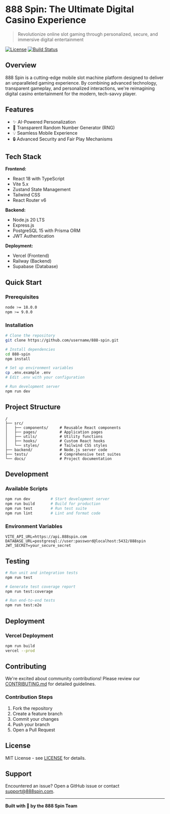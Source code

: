 # 888 Spin: The Ultimate Digital Casino Experience

> Revolutionize online slot gaming through personalized, secure, and immersive digital entertainment

[![License](https://img.shields.io/badge/license-MIT-blue.svg)](LICENSE)
[![Build Status](https://img.shields.io/badge/build-passing-brightgreen.svg)](https://github.com/username/888-spin)

## Overview

888 Spin is a cutting-edge mobile slot machine platform designed to deliver an unparalleled gaming experience. By combining advanced technology, transparent gameplay, and personalized interactions, we're reimagining digital casino entertainment for the modern, tech-savvy player.

## Features

- ✨ AI-Powered Personalization
- 🚀 Transparent Random Number Generator (RNG)
- 💡 Seamless Mobile Experience
- 🔒 Advanced Security and Fair Play Mechanisms

## Tech Stack

**Frontend:**
- React 18 with TypeScript
- Vite 5.x
- Zustand State Management
- Tailwind CSS
- React Router v6

**Backend:**
- Node.js 20 LTS
- Express.js
- PostgreSQL 15 with Prisma ORM
- JWT Authentication

**Deployment:**
- Vercel (Frontend)
- Railway (Backend)
- Supabase (Database)

## Quick Start

### Prerequisites

```bash
node >= 18.0.0
npm >= 9.0.0
```

### Installation

```bash
# Clone the repository
git clone https://github.com/username/888-spin.git

# Install dependencies
cd 888-spin
npm install

# Set up environment variables
cp .env.example .env
# Edit .env with your configuration

# Run development server
npm run dev
```

## Project Structure

```
/
├── src/
│   ├── components/     # Reusable React components
│   ├── pages/          # Application pages
│   ├── utils/          # Utility functions
│   ├── hooks/          # Custom React hooks
│   └── styles/         # Tailwind CSS styles
├── backend/            # Node.js server code
├── tests/              # Comprehensive test suites
└── docs/               # Project documentation
```

## Development

### Available Scripts

```bash
npm run dev         # Start development server
npm run build       # Build for production
npm run test        # Run test suite
npm run lint        # Lint and format code
```

### Environment Variables

```env
VITE_API_URL=https://api.888spin.com
DATABASE_URL=postgresql://user:password@localhost:5432/888spin
JWT_SECRET=your_secure_secret
```

## Testing

```bash
# Run unit and integration tests
npm run test

# Generate test coverage report
npm run test:coverage

# Run end-to-end tests
npm run test:e2e
```

## Deployment

### Vercel Deployment

```bash
npm run build
vercel --prod
```

## Contributing

We're excited about community contributions! Please review our [CONTRIBUTING.md](CONTRIBUTING.md) for detailed guidelines.

### Contribution Steps
1. Fork the repository
2. Create a feature branch
3. Commit your changes
4. Push your branch
5. Open a Pull Request

## License

MIT License - see [LICENSE](LICENSE) for details.

## Support

Encountered an issue? Open a GitHub issue or contact support@888spin.com.

---

**Built with 💖 by the 888 Spin Team**